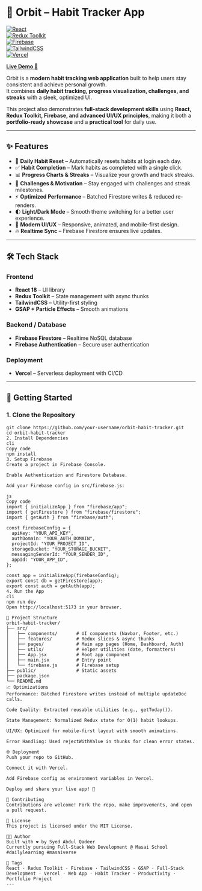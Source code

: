 # 🌌 Orbit – Habit Tracker App  

[![React](https://img.shields.io/badge/React-18-blue?logo=react)](https://react.dev/)  
[![Redux Toolkit](https://img.shields.io/badge/Redux%20Toolkit-RTK-purple?logo=redux)](https://redux-toolkit.js.org/)  
[![Firebase](https://img.shields.io/badge/Firebase-Backend-orange?logo=firebase)](https://firebase.google.com/)  
[![TailwindCSS](https://img.shields.io/badge/TailwindCSS-Utility--First-06B6D4?logo=tailwindcss)](https://tailwindcss.com/)  
[![Vercel](https://img.shields.io/badge/Deployed%20on-Vercel-black?logo=vercel)](https://vercel.com/)  

[**Live Demo 🚀**](https://habit-tracker-app-liard.vercel.app/)  

Orbit is a **modern habit tracking web application** built to help users stay consistent and achieve personal growth.  
It combines **daily habit tracking, progress visualization, challenges, and streaks** with a sleek, optimized UI.  

This project also demonstrates **full-stack development skills** using **React, Redux Toolkit, Firebase, and advanced UI/UX principles**, making it both a **portfolio-ready showcase** and a **practical tool** for daily use.  

---

## ✨ Features  

- 📅 **Daily Habit Reset** – Automatically resets habits at login each day.  
- ✅ **Habit Completion** – Mark habits as completed with a single click.  
- 📊 **Progress Charts & Streaks** – Visualize your growth and track streaks.  
- 🎯 **Challenges & Motivation** – Stay engaged with challenges and streak milestones.  
- ⚡ **Optimized Performance** – Batched Firestore writes & reduced re-renders.  
- 🌓 **Light/Dark Mode** – Smooth theme switching for a better user experience.  
- 🎨 **Modern UI/UX** – Responsive, animated, and mobile-first design.  
- 🔥 **Realtime Sync** – Firebase Firestore ensures live updates.  

---

## 🛠️ Tech Stack  

### Frontend  
- **React 18** – UI library  
- **Redux Toolkit** – State management with async thunks  
- **TailwindCSS** – Utility-first styling  
- **GSAP + Particle Effects** – Smooth animations  

### Backend / Database  
- **Firebase Firestore** – Realtime NoSQL database  
- **Firebase Authentication** – Secure user authentication  

### Deployment  
- **Vercel** – Serverless deployment with CI/CD  

---

## 🚀 Getting Started  

### 1. Clone the Repository  
```cli
git clone https://github.com/your-username/orbit-habit-tracker.git
cd orbit-habit-tracker
2. Install Dependencies
cli
Copy code
npm install
3. Setup Firebase
Create a project in Firebase Console.

Enable Authentication and Firestore Database.

Add your Firebase config in src/firebase.js:

js
Copy code
import { initializeApp } from "firebase/app";
import { getFirestore } from "firebase/firestore";
import { getAuth } from "firebase/auth";

const firebaseConfig = {
  apiKey: "YOUR_API_KEY",
  authDomain: "YOUR_AUTH_DOMAIN",
  projectId: "YOUR_PROJECT_ID",
  storageBucket: "YOUR_STORAGE_BUCKET",
  messagingSenderId: "YOUR_SENDER_ID",
  appId: "YOUR_APP_ID",
};

const app = initializeApp(firebaseConfig);
export const db = getFirestore(app);
export const auth = getAuth(app);
4. Run the App
cli
npm run dev
Open http://localhost:5173 in your browser.

📂 Project Structure
orbit-habit-tracker/
├── src/
│   ├── components/       # UI components (Navbar, Footer, etc.)
│   ├── features/         # Redux slices & async thunks
│   ├── pages/            # Main app pages (Home, Dashboard, Auth)
│   ├── utils/            # Helper utilities (date, formatters)
│   ├── App.jsx           # Root app component
│   ├── main.jsx          # Entry point
│   └── firebase.js       # Firebase setup
├── public/               # Static assets
├── package.json
└── README.md
📈 Optimizations
Performance: Batched Firestore writes instead of multiple updateDoc calls.

Code Quality: Extracted reusable utilities (e.g., getToday()).

State Management: Normalized Redux state for O(1) habit lookups.

UI/UX: Optimized for mobile-first layout with smooth animations.

Error Handling: Used rejectWithValue in thunks for clean error states.

🌐 Deployment
Push your repo to GitHub.

Connect it with Vercel.

Add Firebase config as environment variables in Vercel.

Deploy and share your live app! 🚀

🤝 Contributing
Contributions are welcome! Fork the repo, make improvements, and open a pull request.

📜 License
This project is licensed under the MIT License.

👨‍💻 Author
Built with ❤️ by Syed Abdul Qadeer
Currently pursuing Full-Stack Web Development @ Masai School
#dailylearning #masaiverse

🔖 Tags
React · Redux Toolkit · Firebase · TailwindCSS · GSAP · Full-Stack Development · Vercel · Web App · Habit Tracker · Productivity · Portfolio Project
---





